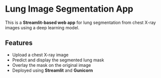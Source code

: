 # Lung Image Segmentation App

This is a **Streamlit-based web app** for lung segmentation from chest X-ray images using a deep learning model.

## Features
- Upload a chest X-ray image
- Predict and display the segmented lung mask
- Overlay the mask on the original image
- Deployed using **Streamlit** and **Gunicorn**